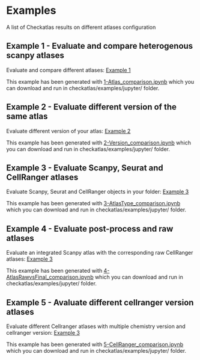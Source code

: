 # Examples

A list of Checkatlas results on different atlases configuration
## Example 1 - Evaluate and compare heterogenous scanpy atlases

Evaluate and compare different atlases:
[Example 1](CheckAtlas_example_1/Checkatlas_MultiQC.html)

This example has been generated with [1-Atlas_comparison.ipynb](jupyter/1-Atlas_comparison.ipynb) which you can download and run in checkatlas/examples/jupyter/ folder.

## Example 2 - Evaluate different version of the same atlas

Evaluate different version of your atlas:
[Example 2](CheckAtlas_example_2/Checkatlas_MultiQC.html)

This example has been generated with [2-Version_comparison.ipynb](jupyter/2-Version_comparison.ipynb) which you can download and run in checkatlas/examples/jupyter/ folder.

## Example 3 - Evaluate Scanpy, Seurat and CellRanger atlases

Evaluate Scanpy, Seurat and CellRanger objects in your folder:
[Example 3](CheckAtlas_example_3/Checkatlas_MultiQC.html)

This example has been generated with [3-AtlasType_comparison.ipynb](jupyter/3-AtlasType_comparison.ipynb) which you can download and run in checkatlas/examples/jupyter/ folder.

## Example 4 - Evaluate post-process and raw atlases

Evaluate an integrated Scanpy atlas with the corresponding raw CellRanger atlases:
[Example 3](CheckAtlas_example_4/Checkatlas_MultiQC.html)

This example has been generated with [4-AtlasRawvsFinal_comparison.ipynb](jupyter/4-AtlasRawvsFinal_comparison.ipynb) which you can download and run in checkatlas/examples/jupyter/ folder.

## Example 5 - Avaluate different cellranger version atlases

Evaluate different Cellranger atlases with multiple chemistry version and cellranger version:
[Example 3](CheckAtlas_example_5/Checkatlas_MultiQC.html)

This example has been generated with [5-CellRanger_comparison.ipynb](jupyter/5-CellRanger_comparison.ipynb) which you can download and run in checkatlas/examples/jupyter/ folder.
